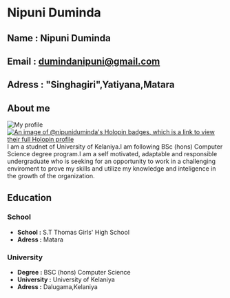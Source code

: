 # Nipuni Duminda
## **Name** : Nipuni Duminda
## **Email** :  dumindanipuni@gmail.com
## **Adress** : "Singhagiri",Yatiyana,Matara
## About me
![My profile](https://scontent-bom1-1.xx.fbcdn.net/v/t39.30808-6/316829945_883876219653842_4660589971960324431_n.jpg?_nc_cat=101&ccb=1-7&_nc_sid=8bfeb9&_nc_eui2=AeHA6aGG_qgQ9vjh7X2RlxixyF-w79hfwi_IX7Dv2F_CL113EdZ_KHR23EMpEOxeGdWt_2mCvb0suyznHLN6lwpO&_nc_ohc=yN6WrmHyrisAX_8iBlK&_nc_ht=scontent-bom1-1.xx&oh=00_AfBEfC3-s4xSPP8k_8uDU-8TOGKdGfndo8GViODju2G85Q&oe=6472A842)
[![An image of @nipuniduminda's Holopin badges, which is a link to view their full Holopin profile](https://holopin.me/nipuniduminda)](https://holopin.io/@nipuniduminda)
 I am a studnet of University of Kelaniya.I am following BSc (hons) Computer Science degree program.I am a self motivated, adaptable and responsible undergraduate who is seeking for an opportunity to work in a challenging enviroment to prove my skills and utilize my knowledge and inteligence in the growth of the organization.

## Education
### School
* **School :** S.T Thomas Girls' High School
* **Adress :** Matara
### University
* **Degree :** BSC (hons) Computer Science 
* **University :** University of Kelaniya
* **Adress :** Dalugama,Kelaniya